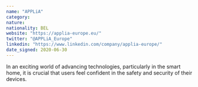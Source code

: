 ```yaml
---
name: "APPLiA"
category: 
nature:
nationality: BEL
website: "https://applia-europe.eu/"
twitter: "@APPLiA_Europe"
linkedin: "https://www.linkedin.com/company/applia-europe/"
date_signed: 2020-06-30
---
```

In an exciting world of advancing technologies, particularly in the smart home, it is crucial that users feel confident in the safety and security of their devices.

